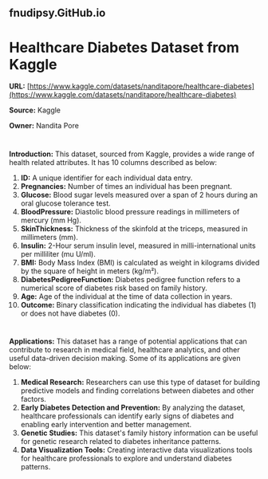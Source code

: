 ## fnudipsy.GitHub.io
# **Healthcare Diabetes Dataset from Kaggle**
**URL:** [https://www.kaggle.com/datasets/nanditapore/healthcare-diabetes](https://www.kaggle.com/datasets/nanditapore/healthcare-diabetes)

**Source:** Kaggle

**Owner:** Nandita Pore
# 
**Introduction:** This dataset, sourced from Kaggle, provides a wide range of health related attributes. It has 10 columns described as below:
1. **ID:** A unique identifier for each individual data entry.
2. **Pregnancies:** Number of times an individual has been pregnant.
3. **Glucose:** Blood sugar levels measured over a span of 2 hours during an oral glucose tolerance test.
4. **BloodPressure:** Diastolic blood pressure readings in millimeters of mercury (mm Hg).
5. **SkinThickness:** Thickness of the skinfold at the triceps, measured in millimeters (mm).
6. **Insulin:** 2-Hour serum insulin level, measured in milli-international units per milliliter (mu U/ml). 
7. **BMI:** Body Mass Index (BMI) is calculated as weight in kilograms divided by the square of height in meters (kg/m²).
8. **DiabetesPedigreeFunction:** Diabetes pedigree function refers to a numerical score of diabetes risk based on family history.
9. **Age:** Age of the individual at the time of data collection in years.
10. **Outcome:** Binary classification indicating the individual has diabetes (1) or does not have diabetes (0).
# 
**Applications:** This dataset has a range of potential applications that can contribute to research in medical field, healthcare analytics, and other useful data-driven decision making. Some of its applications are given below:
1. **Medical Research:** Researchers can use this type of dataset for building predictive models and finding correlations between diabetes and other factors. 
2. **Early Diabetes Detection and Prevention:** By analyzing the dataset, healthcare professionals can identify early signs of diabetes and enabling early intervention and better management.
3. **Genetic Studies:**  This dataset's family history information can be useful for genetic research related to diabetes inheritance patterns.
4. **Data Visualization Tools:** Creating interactive data visualizations tools for healthcare professionals to explore and understand diabetes patterns.

